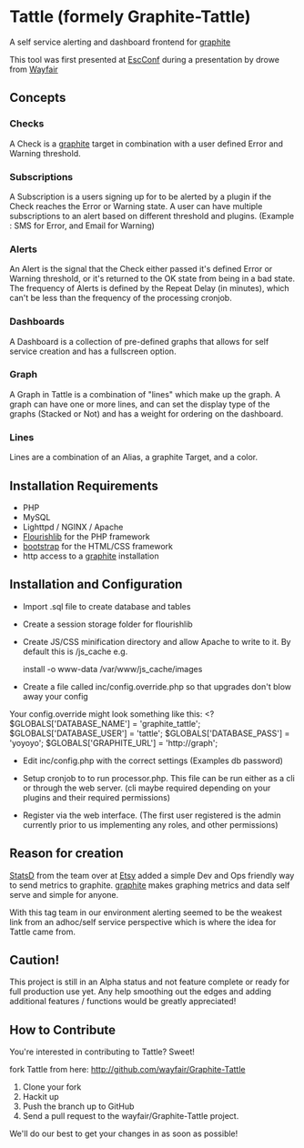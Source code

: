 Tattle  (formely Graphite-Tattle)
======

A self service alerting and dashboard frontend for [graphite][graphite]

This tool was first presented at [EscConf][escconf] during a presentation by drowe from [Wayfair][wayfair]

Concepts
--------

### Checks
  A Check is a [graphite][graphite] target in combination with a user defined Error and Warning threshold. 

### Subscriptions
  A Subscription is a users signing up for to be alerted by a plugin if the Check reaches the Error or Warning state. A user can have multiple subscriptions to an alert based on different threshold and plugins. (Example : SMS for Error, and Email for Warning)

### Alerts
  An Alert is the signal that the Check either passed it's defined Error or Warning threshold, or it's returned to the OK state from being in a bad state. The frequency of Alerts is defined by the Repeat Delay (in minutes), which can't be less than the frequency of the processing cronjob. 

### Dashboards
  A Dashboard is a collection of pre-defined graphs that allows for self service creation and has a fullscreen option.

### Graph
  A Graph in Tattle is a combination of "lines" which make up the graph. A graph can have one or more lines, and can set the display type of the graphs (Stacked or Not) and has a weight for ordering on the dashboard.

### Lines
  Lines are a combination of an Alias, a graphite Target, and a color.


Installation Requirements
-----------------------------

* PHP
* MySQL
* Lighttpd / NGINX / Apache
* [Flourishlib][flourishlib] for the PHP framework  
* [bootstrap][bootstrap] for the HTML/CSS framework
* http access to a [graphite][graphite] installation


Installation and Configuration
-----------------------------
* Import .sql file to create database and tables

* Create a session storage folder for flourishlib

* Create JS/CSS minification directory and allow Apache to write to it. By default this is 
   /js_cache e.g.

    install -o www-data /var/www/js_cache/images

* Create a file called inc/config.override.php so that upgrades don't blow away your config
  
Your config.override might look something like this:
    <?
    $GLOBALS['DATABASE_NAME'] = 'graphite_tattle';
    $GLOBALS['DATABASE_USER'] = 'tattle';
    $GLOBALS['DATABASE_PASS'] = 'yoyoyo';
    $GLOBALS['GRAPHITE_URL'] = 'http://graph';
  
* Edit inc/config.php with the correct settings (Examples db password)

* Setup cronjob to to run processor.php. This file can be run either as a cli or through the web server. (cli maybe required depending on your plugins and their required permissions)

* Register via the web interface. (The first user registered is the admin currently prior to us implementing any roles, and other permissions)


Reason for creation
-----------

[StatsD][statsd] from the team over at [Etsy][etsy] added a simple Dev and Ops friendly way to send metrics to graphite.
[graphite][graphite] makes graphing metrics and data self serve and simple for anyone. 

With this tag team in our environment alerting seemed to be the weakest link from an adhoc/self service perspective which is where the idea
for Tattle came from.

Caution!
----------
This project is still in an Alpha status and not feature complete or ready for full production use yet.
Any help smoothing out the edges and adding additional features / functions would be greatly appreciated!

How to Contribute
---------------------

You're interested in contributing to Tattle? Sweet!

fork Tattle from here: http://github.com/wayfair/Graphite-Tattle

1. Clone your fork
2. Hackit up
3. Push the branch up to GitHub
4. Send a pull request to the wayfair/Graphite-Tattle project.

We'll do our best to get your changes in as soon as possible!

[graphite]: http://graphite.wikidot.com
[etsy]: http://www.etsy.com
[statsd]: https://github.com/etsy/statsd/
[bootstrap]: http://twitter.github.com/bootstrap/
[flourishlib]: http://flourishlib.com
[escconf]: http://escconf.com
[wayfair]: http://engineering.wayfair.com/


